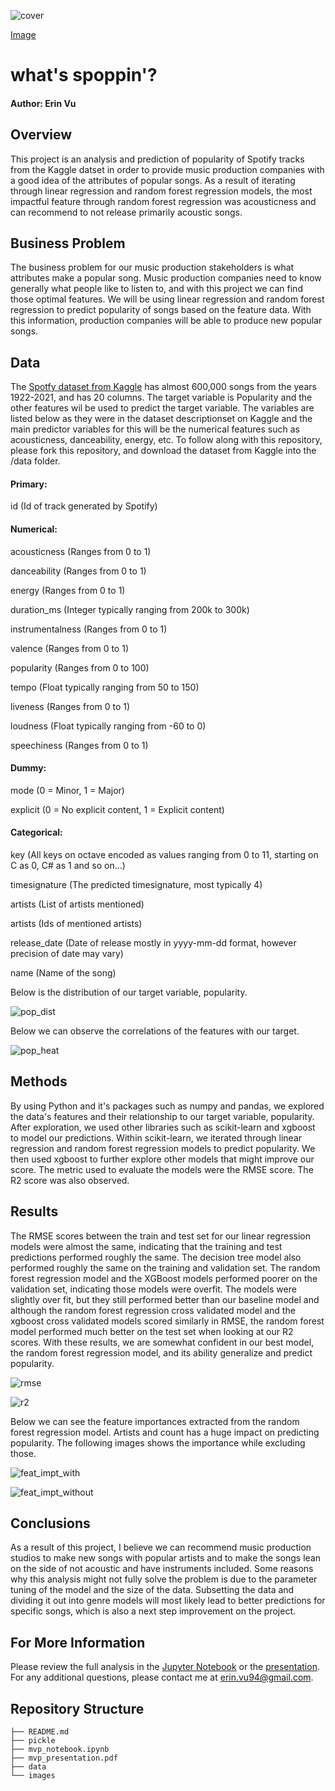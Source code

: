 ![cover](./images/spotify_cover.jpg)

[Image](https://www.edmsauce.com/wp-content/uploads/2017/01/6360041936368655181636978495_shutterstock_200035424.jpg)

# what's spoppin'?

#### Author: Erin Vu

## Overview

This project is an analysis and prediction of popularity of Spotify tracks from the Kaggle datset in order to provide music production companies with a good idea of the attributes of popular songs. As a result of iterating through linear regression and random forest regression models, the most impactful feature through random forest regression was acousticness and can recommend to not release primarily acoustic songs.

## Business Problem 

The business problem for our music production stakeholders is what attributes make a popular song. Music production companies need to know generally what people like to listen to, and with this project we can find those optimal features. We will be using linear regression and random forest regression to predict popularity of songs based on the feature data. With this information, production companies will be able to produce new popular songs.

## Data 

The [Spotfy dataset from Kaggle](https://www.kaggle.com/yamaerenay/spotify-dataset-19212020-160k-tracks) has almost 600,000 songs from the years 1922-2021, and has 20 columns. The target variable is Popularity and the other features wil be used to predict the target variable. The variables are listed below as they were in the dataset descriptionset on Kaggle and the main predictor variables for this will be the numerical features such as acousticness, danceability, energy, etc. To follow along with this repository, please fork this repository, and download the dataset from Kaggle into the /data folder.

#### Primary:

id (Id of track generated by Spotify)

#### Numerical:

acousticness (Ranges from 0 to 1)

danceability (Ranges from 0 to 1)

energy (Ranges from 0 to 1)

duration_ms (Integer typically ranging from 200k to 300k)

instrumentalness (Ranges from 0 to 1)

valence (Ranges from 0 to 1)

popularity (Ranges from 0 to 100)

tempo (Float typically ranging from 50 to 150)

liveness (Ranges from 0 to 1)

loudness (Float typically ranging from -60 to 0)

speechiness (Ranges from 0 to 1)

#### Dummy:

mode (0 = Minor, 1 = Major)

explicit (0 = No explicit content, 1 = Explicit content)

#### Categorical:

key (All keys on octave encoded as values ranging from 0 to 11, starting on C as 0, C# as 1 and so on…)

timesignature (The predicted timesignature, most typically 4)

artists (List of artists mentioned)

artists (Ids of mentioned artists)

release_date (Date of release mostly in yyyy-mm-dd format, however precision of date may vary)

name (Name of the song)

Below is the distribution of our target variable, popularity.

![pop_dist](./images/pop_dist.png)


Below we can observe the correlations of the features with our target.


![pop_heat](./images/heatmap.png)


## Methods

By using Python and it's packages such as numpy and pandas, we explored the data's features and their relationship to our target variable, popularity. After exploration, we used other libraries such as scikit-learn and xgboost to model our predictions. Within scikit-learn, we iterated through linear regression and random forest regression models to predict popularity. We then used xgboost to further explore other models that might improve our score. The metric used to evaluate the models were the RMSE score. The R2 score was also observed.

## Results

The RMSE scores between the train and test set for our linear regression models were almost the same, indicating that the training and test predictions performed roughly the same. The decision tree model also performed roughly the same on the training and validation set. The random forest regression model and the XGBoost models performed poorer on the validation set, indicating those models were overfit. The models were slightly over fit, but they still performed better than our baseline model and although the random forest regression cross validated model and the xgboost cross validated models scored similarly in RMSE, the random forest model performed much better on the test set when looking at our R2 scores. With these results, we are somewhat confident in our best model, the random forest regression model, and its ability generalize and predict popularity.

![rmse](./images/rmse_scores.png)


![r2](./images/r2_scores.png)

Below we can see the feature importances extracted from the random forest regression model. Artists and count has a huge impact on predicting popularity. The following images shows the importance while excluding those.

![feat_impt_with](./images/ft_impt_with_artists.png)


![feat_impt_without](./images/ft_impt_no_artists.png)

## Conclusions

As a result of this project, I believe we can recommend music production studios to make new songs with popular artists and to make the songs lean on the side of not acoustic and have instruments included. Some reasons why this analysis might not fully solve the problem is due to the parameter tuning of the model and the size of the data. Subsetting the data and dividing it out into genre models will most likely lead to better predictions for specific songs, which is also a next step improvement on the project. 

## For More Information

Please review the full analysis in the [Jupyter Notebook](https://github.com/ekvu/whats_spoppin/blob/main/mvp_notebook.ipynb) or the [presentation](https://github.com/ekvu/whats_spoppin/blob/main/mvp_presentation.pdf). For any additional questions, please contact me at erin.vu94@gmail.com.

## Repository Structure

```
├── README.md                         
├── pickle
├── mvp_notebook.ipynb
├── mvp_presentation.pdf        
├── data                                
└── images                             
```
